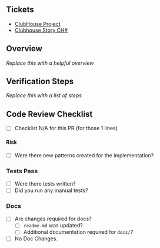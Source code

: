 ## Tickets

* [ClubHouse Project](https://app.clubhouse.io/gitbabel/stories)
* [Clubhouse Story CH#](https://app.clubhouse.io/gitbabel/story/)

## Overview

*Replace this with a helpful overview*

## Verification Steps

*Replace this with a list of steps*

## Code Review Checklist

- [ ] Checklist N/A for this PR  (for those 1 lines)

#### Risk
- [ ] Were there new patterns created for the implementation?

### Tests Pass
- [ ] Were there tests written?
- [ ] Did you run any manual tests?

### Docs
- [ ] Are changes required for docs?
    - [ ] `readme.md` was updated?
    - [ ] Additional documentation required for `docs/`?
- [ ] No Doc Changes.